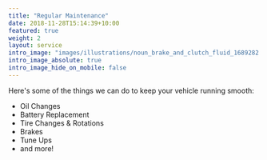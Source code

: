 ```yaml
---
title: "Regular Maintenance"
date: 2018-11-28T15:14:39+10:00
featured: true
weight: 2
layout: service
intro_image: "images/illustrations/noun_brake_and_clutch_fluid_1689282.svg"
intro_image_absolute: true
intro_image_hide_on_mobile: false
---
```


Here's some of the things we can do to keep your vehicle running smooth:

* Oil Changes
* Battery Replacement
* Tire Changes & Rotations
* Brakes
* Tune Ups
* and more!

